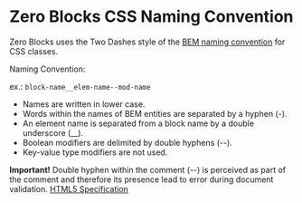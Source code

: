 # Zero Blocks CSS Naming Convention

Zero Blocks uses the Two Dashes style of the [BEM naming convention](https://en.bem.info/methodology/naming-convention/) for CSS classes.

Naming Convention:

ex.: `block-name__elem-name--mod-name`

 - Names are written in lower case.
 - Words within the names of BEM entities are separated by a hyphen (-).
 - An element name is separated from a block name by a double underscore (__).
 - Boolean modifiers are delimited by double hyphens (--).
 - Key-value type modifiers are not used.

**Important!** Double hyphen within the comment (--) is perceived as part of the comment and therefore its presence lead to error during document validation. [HTML5 Specification](http://www.w3.org/TR/html5/syntax.html#comments)
